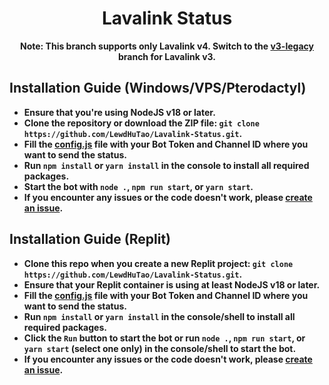 <h1 align="center">Lavalink Status</h1>

<strong><p align="center">Note: This branch supports only Lavalink v4. Switch to the [v3-legacy](https://github.com/shittybot/lavalink-status/tree/v3-legacy) branch for Lavalink v3.</p>

## Installation Guide (Windows/VPS/Pterodactyl)

- Ensure that you're using NodeJS v18 or later.
- Clone the repository or download the ZIP file: `git clone https://github.com/LewdHuTao/Lavalink-Status.git`.
- Fill the [config.js](https://github.com/LewdHuTao/Lavalink-Status/blob/main/src/config.js) file with your Bot Token and Channel ID where you want to send the status.
- Run `npm install` or `yarn install` in the console to install all required packages.
- Start the bot with `node .`, `npm run start`, or `yarn start`.
- If you encounter any issues or the code doesn't work, please [create an issue](https://github.com/LewdHuTao/Lavalink-Status/issues).

## Installation Guide (Replit)

- Clone this repo when you create a new Replit project: `git clone https://github.com/LewdHuTao/Lavalink-Status.git`.
- Ensure that your Replit container is using at least NodeJS v18 or later.
- Fill the [config.js](https://github.com/LewdHuTao/Lavalink-Status/blob/main/src/config.js) file with your Bot Token and Channel ID where you want to send the status.
- Run `npm install` or `yarn install` in the console/shell to install all required packages.
- Click the `Run` button to start the bot or run `node .`, `npm run start`, or `yarn start` (select one only) in the console/shell to start the bot.
- If you encounter any issues or the code doesn't work, please [create an issue](https://github.com/LewdHuTao/Lavalink-Status/issues).
